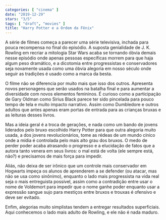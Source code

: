 ```yaml
---
categories: [ "cinema" ]
date: "2019-12-29"
stars: "3/5"
tags: [ "draft", "movies" ]
title: "Harry Potter e a Ordem da Fênix"
---
```

A série de filmes começa a parecer uma série televisiva, inchada
para pouca recompensa no final do episódio. A suposta genialidade
de J. K. Rowling em recriar a mitologia Star Wars acaba se tornando
óbvia demais nesse episódio onde apenas pessoas específicas morrem
para que haja algum peso dramático, e a dicotomia entre progressistas
e conservadores seja novamente usada como uma óbvia alegoria em nosso
século onde seguir as tradições é usado como a marca da besta.

O filme não se diferencia por muito mais que isso dos outros. Apresenta
novos personagens que serão usados na batalha final e para aumentar
a diversidade com novos elementos femininos. É curioso como a
participação de Gary Oldman como Sirius Black parece ter sido pincelada
para pouco tempo de tela e muito impacto narrativo. Assim como Dumbledore
e outros adultos que antes apenas eram portas de entrada para as crianças
bruxas e as leituras desses livros.

Mas a ideia geral é a troca de gerações, e nada como um bando de
jovens liderados pelo bruxo escolhido Harry Potter para que outra alegoria
muito usada, a dos jovens revolucionários, tome as rédeas de um mundo
cínico onde a mídia é controlada pelo mais alto grau dos bruxos. O
medo de perder poder acaba atrasando o progresso e a elucidação de
fatos que a autora tanto venera em seus livros: o mal está de volta
(ele sempre está, não?) e precisamos de mais força para impedir.

Aliás, não deixa de ser irônico que um controle mais conservador em
Hogwarts impeça os alunos de aprenderem a se defender (ou atacar, mas
não se usa como sinônimo), enquanto o lado mais progressista na vida
real seja o mais entreguista possível, assim como a contradição entre
usar o nome de Voldemort para impedir que o nome ganhe poder enquanto
usar a expressão sangue sujo para mestiços entre bruxos e trouxas é
ofensivo e deve ser evitado.

Enfim, alegorias muito simplistas tendem a entregar resultados
superficiais. Aqui conhecemos o lado mais adulto de Rowling, e ele não
é nada maduro.
